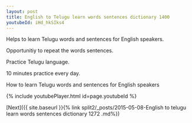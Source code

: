 ```yaml
---
layout: post
title: English to Telugu learn words sentences dictionary 1400 
youtubeId: iHd_hkSIks4
---
```

 
 
Helps to learn Telugu words and sentences for English speakers.

Opportunitiy to repeat the words sentences. 

Practice Telugu language. 
 
10 minutes practice every day. 
 
How to learn Telugu words and sentences for English speakers 
 
{% include youtubePlayer.html id=page.youtubeId %}
 
 
[Next]({{ site.baseurl }}{% link  split2/_posts/2015-05-08-English to telugu learn words sentences dictionary 1272 .md%})
 

